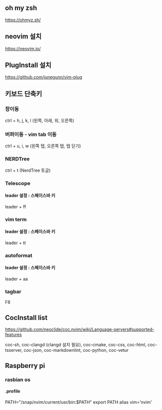 ## oh my zsh
https://ohmyz.sh/

## neovim 설치
https://neovim.io/

## PlugInstall 설치
https://github.com/junegunn/vim-plug

## 키보드 단축키
### 창이동
ctrl + h, j, k, l (왼쪽, 아래, 위, 오른쪽)

### 버퍼이동 - vim tab 이동
ctrl + u, i, w (왼쪽 탭, 오른쪽 탭, 탭 닫기)

### NERDTree
ctrl + t (NerdTree 토글)

### Telescope
#### leader 설정 : 스페이스바 키
leader + ff

### vim term
#### leader 설정 : 스페이스바 키
leader + tt

### autoformat
#### leader 설정 : 스페이스바 키
leader + aa

### tagbar
F8

## CocInstall list
https://github.com/neoclide/coc.nvim/wiki/Language-servers#supported-features

coc-sh, coc-clangd (clangd 설치 필요), coc-cmake, coc-css, coc-html, coc-tsserver, coc-json, coc-markdownlint, coc-python, coc-vetur

## Raspberry pi
### rasbian os
#### .profile
PATH="/snap/nvim/current/usr/bin:$PATH"
export PATH
alias vim='nvim'






